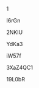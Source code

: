 1
































I6rGn
















2NKlU








YdKa3




iW57f


3XaZ4QC1

19L0bR
